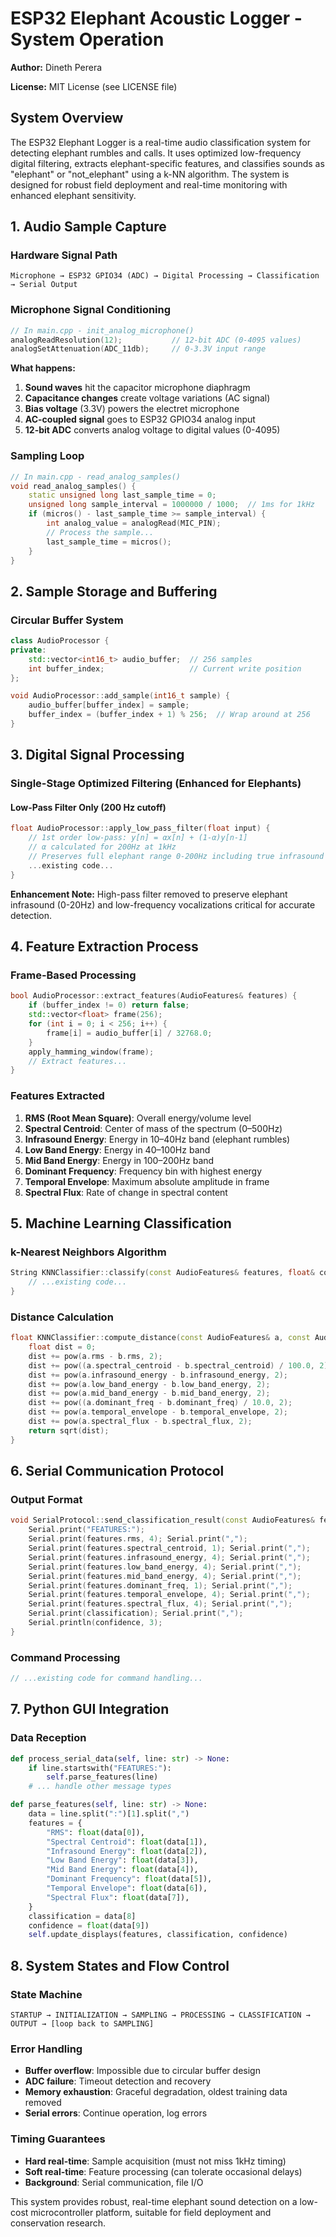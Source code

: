 
# ESP32 Elephant Acoustic Logger - System Operation

**Author:** Dineth Perera

**License:** MIT License (see LICENSE file)

## System Overview

The ESP32 Elephant Logger is a real-time audio classification system for detecting elephant rumbles and calls. It uses optimized low-frequency digital filtering, extracts elephant-specific features, and classifies sounds as "elephant" or "not_elephant" using a k-NN algorithm. The system is designed for robust field deployment and real-time monitoring with enhanced elephant sensitivity.

## 1. Audio Sample Capture

### Hardware Signal Path
```
Microphone → ESP32 GPIO34 (ADC) → Digital Processing → Classification → Serial Output
```

### Microphone Signal Conditioning
```cpp
// In main.cpp - init_analog_microphone()
analogReadResolution(12);           // 12-bit ADC (0-4095 values)
analogSetAttenuation(ADC_11db);     // 0-3.3V input range
```

**What happens:**
1. **Sound waves** hit the capacitor microphone diaphragm
2. **Capacitance changes** create voltage variations (AC signal)
3. **Bias voltage** (3.3V) powers the electret microphone
4. **AC-coupled signal** goes to ESP32 GPIO34 analog input
5. **12-bit ADC** converts analog voltage to digital values (0-4095)

### Sampling Loop
```cpp
// In main.cpp - read_analog_samples()
void read_analog_samples() {
    static unsigned long last_sample_time = 0;
    unsigned long sample_interval = 1000000 / 1000;  // 1ms for 1kHz
    if (micros() - last_sample_time >= sample_interval) {
        int analog_value = analogRead(MIC_PIN);
        // Process the sample...
        last_sample_time = micros();
    }
}
```

## 2. Sample Storage and Buffering

### Circular Buffer System
```cpp
class AudioProcessor {
private:
    std::vector<int16_t> audio_buffer;  // 256 samples
    int buffer_index;                   // Current write position
};

void AudioProcessor::add_sample(int16_t sample) {
    audio_buffer[buffer_index] = sample;
    buffer_index = (buffer_index + 1) % 256;  // Wrap around at 256
}
```

## 3. Digital Signal Processing

### Single-Stage Optimized Filtering (Enhanced for Elephants)

#### Low-Pass Filter Only (200 Hz cutoff)
```cpp
float AudioProcessor::apply_low_pass_filter(float input) {
    // 1st order low-pass: y[n] = αx[n] + (1-α)y[n-1]
    // α calculated for 200Hz at 1kHz
    // Preserves full elephant range 0-200Hz including true infrasound
    ...existing code...
}
```

**Enhancement Note:** High-pass filter removed to preserve elephant infrasound (0-20Hz) and low-frequency vocalizations critical for accurate detection.

## 4. Feature Extraction Process

### Frame-Based Processing
```cpp
bool AudioProcessor::extract_features(AudioFeatures& features) {
    if (buffer_index != 0) return false;
    std::vector<float> frame(256);
    for (int i = 0; i < 256; i++) {
        frame[i] = audio_buffer[i] / 32768.0;
    }
    apply_hamming_window(frame);
    // Extract features...
}
```

### Features Extracted

1. **RMS (Root Mean Square)**: Overall energy/volume level
2. **Spectral Centroid**: Center of mass of the spectrum (0–500Hz)
3. **Infrasound Energy**: Energy in 10–40Hz band (elephant rumbles)
4. **Low Band Energy**: Energy in 40–100Hz band
5. **Mid Band Energy**: Energy in 100–200Hz band
6. **Dominant Frequency**: Frequency bin with highest energy
7. **Temporal Envelope**: Maximum absolute amplitude in frame
8. **Spectral Flux**: Rate of change in spectral content

## 5. Machine Learning Classification

### k-Nearest Neighbors Algorithm
```cpp
String KNNClassifier::classify(const AudioFeatures& features, float& confidence) {
    // ...existing code...
}
```

### Distance Calculation
```cpp
float KNNClassifier::compute_distance(const AudioFeatures& a, const AudioFeatures& b) {
    float dist = 0;
    dist += pow(a.rms - b.rms, 2);
    dist += pow((a.spectral_centroid - b.spectral_centroid) / 100.0, 2);
    dist += pow(a.infrasound_energy - b.infrasound_energy, 2);
    dist += pow(a.low_band_energy - b.low_band_energy, 2);
    dist += pow(a.mid_band_energy - b.mid_band_energy, 2);
    dist += pow((a.dominant_freq - b.dominant_freq) / 10.0, 2);
    dist += pow(a.temporal_envelope - b.temporal_envelope, 2);
    dist += pow(a.spectral_flux - b.spectral_flux, 2);
    return sqrt(dist);
}
```

## 6. Serial Communication Protocol

### Output Format
```cpp
void SerialProtocol::send_classification_result(const AudioFeatures& features, const String& classification, float confidence) {
    Serial.print("FEATURES:");
    Serial.print(features.rms, 4); Serial.print(",");
    Serial.print(features.spectral_centroid, 1); Serial.print(",");
    Serial.print(features.infrasound_energy, 4); Serial.print(",");
    Serial.print(features.low_band_energy, 4); Serial.print(",");
    Serial.print(features.mid_band_energy, 4); Serial.print(",");
    Serial.print(features.dominant_freq, 1); Serial.print(",");
    Serial.print(features.temporal_envelope, 4); Serial.print(",");
    Serial.print(features.spectral_flux, 4); Serial.print(",");
    Serial.print(classification); Serial.print(",");
    Serial.println(confidence, 3);
}
```

### Command Processing
```cpp
// ...existing code for command handling...
```

## 7. Python GUI Integration

### Data Reception
```python
def process_serial_data(self, line: str) -> None:
    if line.startswith("FEATURES:"):
        self.parse_features(line)
    # ... handle other message types

def parse_features(self, line: str) -> None:
    data = line.split(":")[1].split(",")
    features = {
        "RMS": float(data[0]),
        "Spectral Centroid": float(data[1]),
        "Infrasound Energy": float(data[2]),
        "Low Band Energy": float(data[3]),
        "Mid Band Energy": float(data[4]),
        "Dominant Frequency": float(data[5]),
        "Temporal Envelope": float(data[6]),
        "Spectral Flux": float(data[7]),
    }
    classification = data[8]
    confidence = float(data[9])
    self.update_displays(features, classification, confidence)
```

## 8. System States and Flow Control

### State Machine
```
STARTUP → INITIALIZATION → SAMPLING → PROCESSING → CLASSIFICATION → OUTPUT → [loop back to SAMPLING]
```

### Error Handling
- **Buffer overflow**: Impossible due to circular buffer design
- **ADC failure**: Timeout detection and recovery
- **Memory exhaustion**: Graceful degradation, oldest training data removed
- **Serial errors**: Continue operation, log errors

### Timing Guarantees
- **Hard real-time**: Sample acquisition (must not miss 1kHz timing)
- **Soft real-time**: Feature processing (can tolerate occasional delays)
- **Background**: Serial communication, file I/O

This system provides robust, real-time elephant sound detection on a low-cost microcontroller platform, suitable for field deployment and conservation research.
